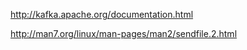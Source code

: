 

http://kafka.apache.org/documentation.html


http://man7.org/linux/man-pages/man2/sendfile.2.html
